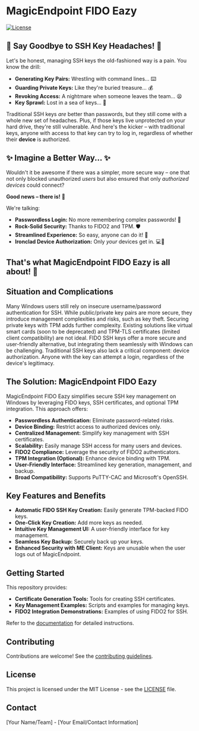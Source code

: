# MagicEndpoint FIDO Eazy

[![License](https://img.shields.io/badge/License-MIT-blue.svg)](LICENSE)

##  👋  Say Goodbye to SSH Key Headaches! 👋

Let's be honest, managing SSH keys the old-fashioned way is a pain.  You know the drill:

* **Generating Key Pairs:**  Wrestling with command lines...  ⌨️
* **Guarding Private Keys:**  Like they're buried treasure... 💰
* **Revoking Access:**  A nightmare when someone leaves the team... 😫
* **Key Sprawl:**  Lost in a sea of keys... 🤯

Traditional SSH keys *are* better than passwords, but they still come with a whole new set of headaches. Plus, if those keys live unprotected on your hard drive, they're still vulnerable.  And here's the kicker – with traditional keys, anyone with access to that key can try to log in, regardless of whether their **device** is authorized.

## ✨  Imagine a Better Way... ✨

Wouldn't it be awesome if there was a simpler, more secure way – one that not only blocked unauthorized *users* but also ensured that only *authorized devices* could connect?

**Good news – there is!** 🎉

We're talking:

* **Passwordless Login:**  No more remembering complex passwords! 🔑
* **Rock-Solid Security:** Thanks to FIDO2 and TPM. 🛡️
* **Streamlined Experience:** So easy, anyone can do it! 🤩
* **Ironclad Device Authorization:**  Only *your* devices get in. 💻📱

## That's what MagicEndpoint FIDO Eazy is all about!  🚀

## Situation and Complications

Many Windows users still rely on insecure username/password authentication for SSH. While public/private key pairs are more secure, they introduce management complexities and risks, such as key theft. Securing private keys with TPM adds further complexity. Existing solutions like virtual smart cards (soon to be deprecated) and TPM-TLS certificates (limited client compatibility) are not ideal. FIDO SSH keys offer a more secure and user-friendly alternative, but integrating them seamlessly with Windows can be challenging.  Traditional SSH keys also lack a critical component: device authorization.  Anyone with the key can attempt a login, regardless of the device's legitimacy.

## The Solution: MagicEndpoint FIDO Eazy

MagicEndpoint FIDO Eazy simplifies secure SSH key management on Windows by leveraging FIDO keys, SSH certificates, and optional TPM integration. This approach offers:

* **Passwordless Authentication:** Eliminate password-related risks.
* **Device Binding:** Restrict access to authorized devices only.
* **Centralized Management:** Simplify key management with SSH certificates.
* **Scalability:** Easily manage SSH access for many users and devices.
* **FIDO2 Compliance:** Leverage the security of FIDO2 authenticators.
* **TPM Integration (Optional):** Enhance device binding with TPM.
* **User-Friendly Interface:** Streamlined key generation, management, and backup.
* **Broad Compatibility:** Supports PuTTY-CAC and Microsoft's OpenSSH.

## Key Features and Benefits

* **Automatic FIDO SSH Key Creation:** Easily generate TPM-backed FIDO keys.
* **One-Click Key Creation:** Add more keys as needed.
* **Intuitive Key Management UI:** A user-friendly interface for key management.
* **Seamless Key Backup:** Securely back up your keys.
* **Enhanced Security with ME Client:** Keys are unusable when the user logs out of MagicEndpoint.

## Getting Started

This repository provides:

* **Certificate Generation Tools:** Tools for creating SSH certificates.
* **Key Management Examples:** Scripts and examples for managing keys.
* **FIDO2 Integration Demonstrations:** Examples of using FIDO2 for SSH.

Refer to the [documentation](link-to-documentation) for detailed instructions.

## Contributing

Contributions are welcome! See the [contributing guidelines](CONTRIBUTING.md).

## License

This project is licensed under the MIT License - see the [LICENSE](LICENSE) file.

## Contact

[Your Name/Team] - [Your Email/Contact Information]
